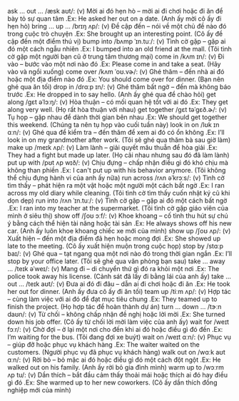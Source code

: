 ask ... out ... /æsk aʊt/: (v) Mời ai đó hẹn hò – mời ai đi chơi hoặc đi ăn để bày tỏ sự quan tâm .Ex: He asked her out on a date. (Anh ấy mời cô ấy đi hẹn hò)
bring ... up ... /brɪŋ ʌp/: (v) Đề cập đến – nói về một chủ đề nào đó trong cuộc trò chuyện .Ex: She brought up an interesting point. (Cô ấy đề cập đến một điểm thú vị)
bump into /bʌmp ˈɪn.tuː/: (v) Tình cờ gặp – gặp ai đó một cách ngẫu nhiên .Ex: I bumped into an old friend at the mall. (Tôi tình cờ gặp một người bạn cũ ở trung tâm thương mại)
come in /kʌm ɪn/: (v) Đi vào – bước vào một nơi nào đó .Ex: Please come in and take a seat. (Hãy vào và ngồi xuống)
come over /kʌm ˈoʊ.vɚ/: (v) Ghé thăm – đến nhà ai đó hoặc một địa điểm nào đó .Ex: You should come over for dinner. (Bạn nên ghé qua ăn tối)
drop in /drɑːp ɪn/: (v) Ghé thăm bất ngờ – đến mà không báo trước .Ex: He dropped in to say hello. (Anh ấy ghé qua để chào hỏi)
get along /ɡɛt əˈlɔːŋ/: (v) Hòa thuận – có mối quan hệ tốt với ai đó .Ex: They get along very well. (Họ rất hòa thuận với nhau)
get together /ɡɛt təˈɡɛð.ɚ/: (v) Tụ họp – gặp nhau để dành thời gian bên nhau .Ex: We should get together this weekend. (Chúng ta nên tụ họp vào cuối tuần này)
look in on /lʊk ɪn ɑːn/: (v) Ghé qua để kiểm tra – đến thăm để xem ai đó có ổn không .Ex: I’ll look in on my grandmother after work. (Tôi sẽ ghé qua thăm bà sau giờ làm)
make up /meɪk ʌp/: (v) Làm lành – giải quyết mâu thuẫn để hòa giải .Ex: They had a fight but made up later. (Họ cãi nhau nhưng sau đó đã làm lành)
put up with /pʊt ʌp wɪð/: (v) Chịu đựng – chấp nhận điều gì đó khó chịu mà không than phiền .Ex: I can't put up with his behavior anymore. (Tôi không thể chịu đựng hành vi của anh ấy nữa)
run across /rʌn əˈkrɔːs/: (v) Tình cờ tìm thấy – phát hiện ra một vật hoặc một người một cách bất ngờ .Ex: I ran across my old diary while cleaning. (Tôi tình cờ tìm thấy cuốn nhật ký cũ khi dọn dẹp)
run into /rʌn ˈɪn.tuː/: (v) Tình cờ gặp – gặp ai đó một cách bất ngờ .Ex: I ran into my teacher at the supermarket. (Tôi tình cờ gặp giáo viên của mình ở siêu thị)
show off /ʃoʊ ɔːf/: (v) Khoe khoang – cố tình thu hút sự chú ý bằng cách thể hiện tài năng hoặc tài sản .Ex: He always shows off his new car. (Anh ấy luôn khoe khoang chiếc xe mới của mình)
show up /ʃoʊ ʌp/: (v) Xuất hiện – đến một địa điểm đã hẹn hoặc mong đợi .Ex: She showed up late to the meeting. (Cô ấy xuất hiện muộn trong cuộc họp)
stop by /stɑːp baɪ/: (v) Ghé qua – tạt ngang qua một nơi nào đó trong thời gian ngắn .Ex: I’ll stop by your office later. (Tôi sẽ ghé qua văn phòng bạn sau)
take ... away ... /teɪk əˈweɪ/: (v) Mang đi – di chuyển thứ gì đó ra khỏi một nơi .Ex: The police took away his license. (Cảnh sát đã lấy đi bằng lái của anh ấy)
take ... out ... /teɪk aʊt/: (v) Đưa ai đó đi đâu – dẫn ai đi chơi hoặc đi ăn .Ex: He took her out for dinner. (Anh ấy đưa cô ấy đi ăn tối)
team up /tiːm ʌp/: (v) Hợp tác – cùng làm việc với ai đó để đạt mục tiêu chung .Ex: They teamed up to finish the project. (Họ hợp tác để hoàn thành dự án)
turn ... down ... /tɝːn daʊn/: (v) Từ chối – không chấp nhận đề nghị hoặc lời mời .Ex: She turned down his job offer. (Cô ấy từ chối lời mời làm việc của anh ấy)
wait for /weɪt fɔːr/: (v) Chờ đợi – ở lại một nơi cho đến khi ai đó hoặc điều gì đó đến .Ex: I’m waiting for the bus. (Tôi đang đợi xe buýt)
wait on /weɪt ɑːn/: (v) Phục vụ – giúp đỡ hoặc phục vụ khách hàng .Ex: The waiter waited on the customers. (Người phục vụ đã phục vụ khách hàng)
walk out on /wɑːk aʊt ɑːn/: (v) Rời bỏ – bỏ mặc ai đó hoặc điều gì đó một cách đột ngột .Ex: He walked out on his family. (Anh ấy rời bỏ gia đình mình)
warm up to /wɔːrm ʌp tu/: (v) Dần thích – bắt đầu cảm thấy thoải mái hoặc thích ai đó hay điều gì đó .Ex: She warmed up to her new coworkers. (Cô ấy dần thích đồng nghiệp mới của mình)